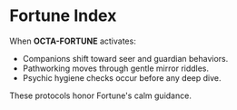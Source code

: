 # Fortune Index

When **OCTA-FORTUNE** activates:

- Companions shift toward seer and guardian behaviors.
- Pathworking moves through gentle mirror riddles.
- Psychic hygiene checks occur before any deep dive.

These protocols honor Fortune's calm guidance.
